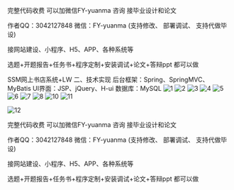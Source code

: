 完整代码收费 可以加微信FY-yuanma 咨询 接毕业设计和论文

作者QQ：3042127848 微信：FY-yuanma (支持修改、 部署调试、 支持代做毕设)

接网站建设、小程序、H5、APP、各种系统等

选题+开题报告+任务书+程序定制+安装调试+论文+答辩ppt 都可以做

SSM网上书店系统+LW
二、技术实现
后台框架：Spring、SpringMVC、MyBatis UI界面：JSP、jQuery、H-ui 数据库：MySQL
![1](https://github.com/Good-Night-Unicorn/ssm_Online-bookstore-system/assets/84435241/043bc222-669a-4ec6-9f0e-ab025f977de7)
![2](https://github.com/Good-Night-Unicorn/ssm_Online-bookstore-system/assets/84435241/82e79de6-1f76-4af7-97b7-d1529ae7dfba)
![3](https://github.com/Good-Night-Unicorn/ssm_Online-bookstore-system/assets/84435241/5350ee69-2b8b-471e-ba43-9e16ffe91bb0)
![4](https://github.com/Good-Night-Unicorn/ssm_Online-bookstore-system/assets/84435241/127632ec-e499-4dbd-9b23-388f371bbfb6)
![5](https://github.com/Good-Night-Unicorn/ssm_Online-bookstore-system/assets/84435241/2e810e30-8fd2-41d3-9e14-3f99dad6b9de)
![6](https://github.com/Good-Night-Unicorn/ssm_Online-bookstore-system/assets/84435241/91bb5f4c-2b83-4ace-88a7-9e2d8a78b65a)
![7](https://github.com/Good-Night-Unicorn/ssm_Online-bookstore-system/assets/84435241/0a9c1705-ac33-4687-9802-648da849198c)
![8](https://github.com/Good-Night-Unicorn/ssm_Online-bookstore-system/assets/84435241/0b6c6666-ed69-43ac-bd66-2548ddb193a1)
![10](https://github.com/Good-Night-Unicorn/ssm_Online-bookstore-system/assets/84435241/9eee436a-3857-4859-ab04-61e4d1f05f22)
![11](https://github.com/Good-Night-Unicorn/ssm_Online-bookstore-system/assets/84435241/d52f55e8-3028-4ebb-ad07-6fbfb09f3638)


![12](https://github.com/Good-Night-Unicorn/ssm_Online-bookstore-system/assets/84435241/28d08264-9d02-45f0-8e61-c84bd2ffbe10)


完整代码收费 可以加微信FY-yuanma 咨询 接毕业设计和论文

作者QQ：3042127848 微信：FY-yuanma (支持修改、 部署调试、 支持代做毕设)

接网站建设、小程序、H5、APP、各种系统等

选题+开题报告+任务书+程序定制+安装调试+论文+答辩ppt 都可以做
